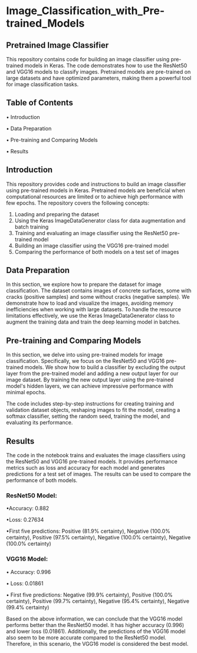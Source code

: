 # Image_Classification_with_Pre-trained_Models

## **Pretrained Image Classifier**

This repository contains code for building an image classifier using pre-trained models in Keras. The code demonstrates how to use the ResNet50 and VGG16 models to classify images. Pretrained models are pre-trained on large datasets and have optimized parameters, making them a powerful tool for image classification tasks.

## **Table of Contents**
•	Introduction

•	Data Preparation

•	Pre-training and Comparing Models

•	Results

## **Introduction**

This repository provides code and instructions to build an image classifier using pre-trained models in Keras. Pretrained models are beneficial when computational resources are limited or to achieve high performance with few epochs. The repository covers the following concepts:
1.	Loading and preparing the dataset
2.	Using the Keras ImageDataGenerator class for data augmentation and batch training
3.	Training and evaluating an image classifier using the ResNet50 pre-trained model
4.	Building an image classifier using the VGG16 pre-trained model
5.	Comparing the performance of both models on a test set of images
   


## **Data Preparation**

In this section, we explore how to prepare the dataset for image classification. The dataset contains images of concrete surfaces, some with cracks (positive samples) and some without cracks (negative samples). We demonstrate how to load and visualize the images, avoiding memory inefficiencies when working with large datasets. To handle the resource limitations effectively, we use the Keras ImageDataGenerator class to augment the training data and train the deep learning model in batches.

## **Pre-training and Comparing Models**

In this section, we delve into using pre-trained models for image classification. Specifically, we focus on the ResNet50 and VGG16 pre-trained models. We show how to build a classifier by excluding the output layer from the pre-trained model and adding a new output layer for our image dataset. By training the new output layer using the pre-trained model's hidden layers, we can achieve impressive performance with minimal epochs.

The code includes step-by-step instructions for creating training and validation dataset objects, reshaping images to fit the model, creating a softmax classifier, setting the random seed, training the model, and evaluating its performance.


## **Results**

The code in the notebook trains and evaluates the image classifiers using the ResNet50 and VGG16 pre-trained models. It provides performance metrics such as loss and accuracy for each model and generates predictions for a test set of images. The results can be used to compare the performance of both models.

### **ResNet50 Model:**

•Accuracy: 0.882

•Loss: 0.27634

•First five predictions: Positive (81.9% certainty), Negative (100.0% certainty), Positive (97.5% certainty), Negative (100.0% certainty), Negative (100.0% certainty)

### **VGG16 Model:**

• Accuracy: 0.996

• Loss: 0.01861

• First five predictions: Negative (99.9% certainty), Positive (100.0% certainty), Positive (99.7% certainty), Negative (95.4% certainty), Negative (99.4% certainty)

Based on the above information, we can conclude that the VGG16 model performs better than the ResNet50 model. It has higher accuracy (0.996) and lower loss (0.01861). Additionally, the predictions of the VGG16 model also seem to be more accurate compared to the ResNet50 model. Therefore, in this scenario, the VGG16 model is considered the best model.


